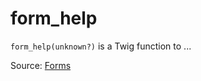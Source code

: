 # form_help

`form_help(unknown?)` is a Twig function to ...


Source: [Forms](https://twig.symfony.com/form_help)